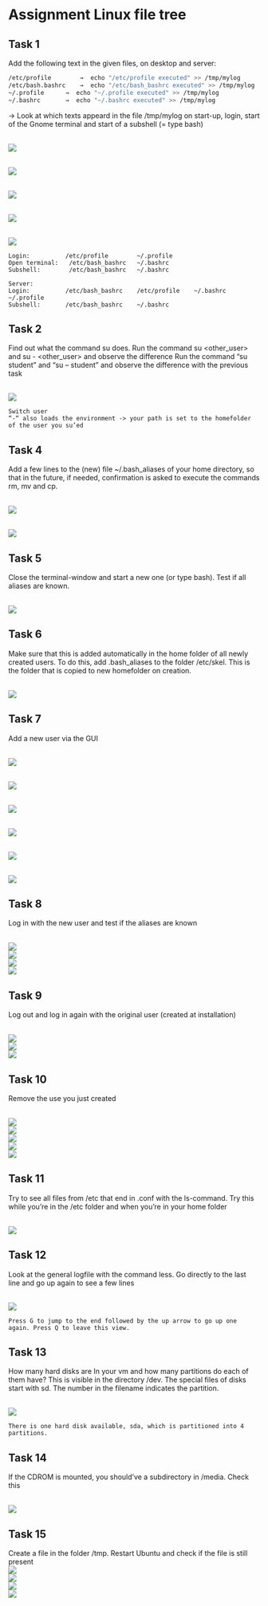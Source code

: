 # Assignment Linux file tree

## Task 1
Add the following text in the given files, on desktop and server:

```bash
/etc/profile		→  echo "/etc/profile executed" >> /tmp/mylog
/etc/bash.bashrc	→  echo "/etc/bash_bashrc executed" >> /tmp/mylog
~/.profile		→  echo "~/.profile executed" >> /tmp/mylog
~/.bashrc		→  echo "~/.bashrc executed" >> /tmp/mylog
```

→ Look at which texts appeard in the file /tmp/mylog on start-up, login, start of the Gnome terminal and start of a subshell (= type bash)

<br/>![](images/2022-08-15-14-09-23.png)

<br/>![](images/2022-08-15-14-09-32.png)

<br/>![](images/2022-08-15-14-09-39.png)

<br/>![](images/2022-08-15-14-09-45.png)

<br/>![](images/2022-08-15-14-09-52.png)
```
Login:		    /etc/profile 		~/.profile 
Open terminal:	 /etc/bash_bashrc 	~/.bashrc 
Subshell:		 /etc/bash_bashrc 	~/.bashrc 
```

```
Server: 
Login:		    /etc/bash_bashrc	/etc/profile	~/.bashrc	~/.profile
Subshell: 		/etc/bash_bashrc 	~/.bashrc
```

## Task 2
Find out what the command su does. 
Run the command su <other_user> and su - <other_user> and observe the difference
Run the command “su student” and “su – student” and observe the difference with the previous task

<br/>![](images/2022-08-15-14-10-51.png)

```
Switch user
“-“ also loads the environment -> your path is set to the homefolder of the user you su’ed
```

## Task 4
Add a few lines to the (new) file ~/.bash_aliases of your home directory, so that in the future, if needed, confirmation is asked to execute the commands rm, mv and cp. 

<br/>![](images/2022-08-15-14-11-21.png)

<br/>![](images/2022-08-15-14-11-29.png)

## Task 5
Close the terminal-window and start a new one (or type bash). Test if all aliases are known. 

<br/>![](images/2022-08-15-14-11-49.png)

## Task 6
Make sure that this is added automatically in the home folder of all newly created users. 
To do this, add .bash_aliases to the folder /etc/skel. This is the folder that is copied to new homefolder on creation. 

<br/>![](images/2022-08-15-14-12-06.png)

## Task 7
Add a new user via the GUI

<br/>![](images/2022-08-15-14-12-25.png)

<br/>![](images/2022-08-15-14-12-36.png)

<br/>![](images/2022-08-15-14-12-42.png)

<br/>![](images/2022-08-15-14-12-48.png)

<br/>![](images/2022-08-15-14-12-54.png)

<br/>![](images/2022-08-15-14-13-01.png)

## Task 8
Log in with the new user and test if the aliases are known 

<br/>![](images/2022-08-15-14-13-16.png)
<br/>![](images/2022-08-15-14-13-29.png)
<br/>![](images/2022-08-15-14-13-44.png)
<br/>![](images/2022-08-15-14-14-01.png)

## Task 9
Log out and log in again with the original user (created at installation) 

<br/>![](images/2022-08-15-14-14-14.png)
<br/>![](images/2022-08-15-14-14-21.png)
<br/>![](images/2022-08-15-14-14-27.png)

## Task 10
Remove the use you just created

<br/>![](images/2022-08-15-14-14-43.png)
<br/>![](images/2022-08-15-14-14-50.png)
<br/>![](images/2022-08-15-14-14-56.png)
<br/>![](images/2022-08-15-14-15-01.png)
<br/>![](images/2022-08-15-14-15-07.png)

## Task 11
Try to see all files from /etc that end in .conf with the ls-command. Try this while you’re in the /etc folder and when you’re in your home folder

<br/>![](images/2022-08-15-14-15-26.png)


## Task 12
Look at the general logfile with the command less. Go directly to the last line and go up again to see a few lines

<br/>![](images/2022-08-15-14-15-43.png)
```
Press G to jump to the end followed by the up arrow to go up one again. Press Q to leave this view.
```

## Task 13
How many hard disks are In your vm and how many partitions do each of them have? This is visible in the directory /dev. The special files of disks start with sd. The number in the filename indicates the partition. 

<br/>![](images/2022-08-15-14-16-17.png)
```
There is one hard disk available, sda, which is partitioned into 4 partitions. 
```


## Task 14
If the CDROM is mounted, you should’ve a subdirectory in /media. Check this

<br/>![](images/2022-08-15-14-16-43.png)

## Task 15
Create a file in the folder /tmp. Restart Ubuntu and check if the file is still present
<br/>![](images/2022-08-15-14-16-59.png)
<br/>![](images/2022-08-15-14-17-04.png)
<br/>![](images/2022-08-15-14-17-09.png)
<br/>![](images/2022-08-15-14-17-15.png)